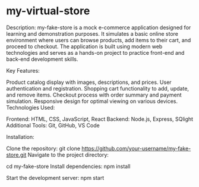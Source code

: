# my-virtual-store

Description:
my-fake-store is a mock e-commerce application designed for learning and demonstration purposes. It simulates a basic online store environment where users can browse products, add items to their cart, and proceed to checkout. The application is built using modern web technologies and serves as a hands-on project to practice front-end and back-end development skills.

Key Features:

Product catalog display with images, descriptions, and prices.
User authentication and registration.
Shopping cart functionality to add, update, and remove items.
Checkout process with order summary and payment simulation.
Responsive design for optimal viewing on various devices.
Technologies Used:

Frontend: HTML, CSS, JavaScript, React
Backend: Node.js, Express, SQlight
Additional Tools: Git, GitHub, VS Code


Installation:

Clone the repository:
git clone https://github.com/your-username/my-fake-store.git
Navigate to the project directory:

cd my-fake-store
Install dependencies:
npm install

Start the development server:
npm start
